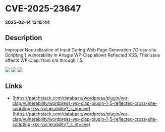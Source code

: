 # CVE-2025-23647

**2025-02-14 13:15:44**

## Description
Improper Neutralization of Input During Web Page Generation ('Cross-site Scripting') vulnerability in Ariagle WP-Clap allows Reflected XSS. This issue affects WP-Clap: from n/a through 1.5.

![](https://img.shields.io/static/v1?label=Score&message=7.1&color=red)
![](https://img.shields.io/static/v1?label=Severity&message=HIGH&color=red)
![](https://img.shields.io/static/v1?label=CWE&message=XSS&color=green)

## Links
- [https://patchstack.com/database/wordpress/plugin/wp-clap/vulnerability/wordpress-wp-clap-plugin-1-5-reflected-cross-site-scripting-xss-vulnerability?_s_id=cve](https://patchstack.com/database/wordpress/plugin/wp-clap/vulnerability/wordpress-wp-clap-plugin-1-5-reflected-cross-site-scripting-xss-vulnerability?_s_id=cve)
